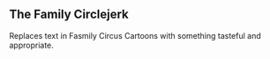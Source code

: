 ## The Family Circlejerk

 Replaces text in Fasmily Circus Cartoons with something tasteful and appropriate.
